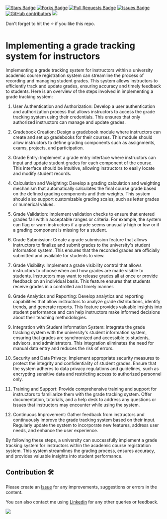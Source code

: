 <a href="https://github.com/drshahizan/learn-php/stargazers"><img src="https://img.shields.io/github/stars/drshahizan/learn-php" alt="Stars Badge"/></a>
<a href="https://github.com/drshahizan/learn-php/network/members"><img src="https://img.shields.io/github/forks/drshahizan/learn-php" alt="Forks Badge"/></a>
<a href="https://github.com/drshahizan/learn-php/pulls"><img src="https://img.shields.io/github/issues-pr/drshahizan/learn-php" alt="Pull Requests Badge"/></a>
<a href="https://github.com/drshahizan/learn-php/issues"><img src="https://img.shields.io/github/issues/drshahizan/learn-php" alt="Issues Badge"/></a>
<a href="https://github.com/drshahizan/learn-php/graphs/contributors"><img alt="GitHub contributors" src="https://img.shields.io/github/contributors/drshahizan/learn-php?color=2b9348"></a>
![](https://visitor-badge.glitch.me/badge?page_id=drshahizan/learn-php)

Don't forget to hit the :star: if you like this repo.

# Implementing a grade tracking system for instructors

Implementing a grade tracking system for instructors within a university academic course registration system can streamline the process of recording and managing student grades. This system allows instructors to efficiently track and update grades, ensuring accuracy and timely feedback to students. Here is an overview of the steps involved in implementing a grade tracking system:

1. User Authentication and Authorization: Develop a user authentication and authorization process that allows instructors to access the grade tracking system using their credentials. This ensures that only authorized instructors can manage and update grades.

2. Gradebook Creation: Design a gradebook module where instructors can create and set up gradebooks for their courses. This module should allow instructors to define grading components such as assignments, exams, projects, and participation.

3. Grade Entry: Implement a grade entry interface where instructors can input and update student grades for each component of the course. This interface should be intuitive, allowing instructors to easily locate and modify student records.

4. Calculation and Weighting: Develop a grading calculation and weighting mechanism that automatically calculates the final course grade based on the defined grading components and their weights. This system should also support customizable grading scales, such as letter grades or numerical values.

5. Grade Validation: Implement validation checks to ensure that entered grades fall within acceptable ranges or criteria. For example, the system can flag or warn instructors if a grade seems unusually high or low or if a grading component is missing for a student.

6. Grade Submission: Create a grade submission feature that allows instructors to finalize and submit grades to the university's student information system. This ensures that the recorded grades are officially submitted and available for students to view.

7. Grade Visibility: Implement a grade visibility control that allows instructors to choose when and how grades are made visible to students. Instructors may want to release grades all at once or provide feedback on an individual basis. This feature ensures that students receive grades in a controlled and timely manner.

8. Grade Analytics and Reporting: Develop analytics and reporting capabilities that allow instructors to analyze grade distributions, identify trends, and generate reports. This feature provides valuable insights into student performance and can help instructors make informed decisions about their teaching methodologies.

9. Integration with Student Information System: Integrate the grade tracking system with the university's student information system, ensuring that grades are synchronized and accessible to students, advisors, and administrators. This integration eliminates the need for manual data entry and reduces the risk of errors.

10. Security and Data Privacy: Implement appropriate security measures to protect the integrity and confidentiality of student grades. Ensure that the system adheres to data privacy regulations and guidelines, such as encrypting sensitive data and restricting access to authorized personnel only.

11. Training and Support: Provide comprehensive training and support for instructors to familiarize them with the grade tracking system. Offer documentation, tutorials, and a help desk to address any questions or issues that instructors may encounter while using the system.

12. Continuous Improvement: Gather feedback from instructors and continuously improve the grade tracking system based on their input. Regularly update the system to incorporate new features, address user needs, and enhance the user experience.

By following these steps, a university can successfully implement a grade tracking system for instructors within the academic course registration system. This system streamlines the grading process, ensures accuracy, and provides valuable insights into student performance.

## Contribution 🛠️
Please create an [Issue](https://github.com/drshahizan/learn-php/issues) for any improvements, suggestions or errors in the content.

You can also contact me using [Linkedin](https://www.linkedin.com/in/drshahizan/) for any other queries or feedback.

![](https://visitor-badge.glitch.me/badge?page_id=drshahizan)
